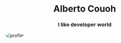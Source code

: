 <h1 align="center">Alberto Couoh</h1>
<h3 align="center">I like developer world </h3>
<img style="border-radius: 100%" src="https://avatars.githubusercontent.com/u/87826852?s=400&u=2ff2fbed454a527c6e4e0adb29cc194fdbb22545&v=4" alt="profile">

<!--
**AlbertoCouoh/AlbertoCouoh** is a ✨ _special_ ✨ repository because its `README.md` (this file) appears on your GitHub profile.

Here are some ideas to get you started:

- 🔭 I’m currently working on ...
- 🌱 I’m currently learning ...
- 👯 I’m looking to collaborate on ...
- 🤔 I’m looking for help with ...
- 💬 Ask me about ...
- 📫 How to reach me: ...
- 😄 Pronouns: ...
- ⚡ Fun fact: ...
-->
